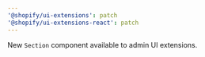 ```yaml
---
'@shopify/ui-extensions': patch
'@shopify/ui-extensions-react': patch
---
```


New `Section` component available to admin UI extensions.
